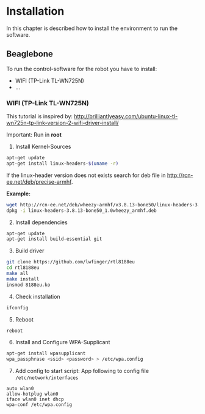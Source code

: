 # Installation

In this chapter is described how to install the environment to run the software. 

## Beaglebone

To run the control-software for the robot you have to install:
 
* WIFI (TP-Link TL-WN725N)
* ...

### WIFI (TP-Link TL-WN725N)

This tutorial is inspired by: http://brilliantlyeasy.com/ubuntu-linux-tl-wn725n-tp-link-version-2-wifi-driver-install/

Important: Run in __root__

1. Install Kernel-Sources

```bash
apt-get update
apt-get install linux-headers-$(uname -r)
```

If the linux-header version does not exists search for deb file in http://rcn-ee.net/deb/precise-armhf.

__Example:__

```bash
wget http://rcn-ee.net/deb/wheezy-armhf/v3.8.13-bone50/linux-headers-3.8.13-bone50_1.0wheezy_armhf.deb
dpkg -i linux-headers-3.8.13-bone50_1.0wheezy_armhf.deb
```

2. Install dependencies

```bash
apt-get update
apt-get install build-essential git 
```

3. Build driver

```bash
git clone https://github.com/lwfinger/rtl8188eu
cd rtl8188eu
make all
make install
insmod 8188eu.ko
```

4. Check installation

```bash
ifconfig
```

5. Reboot

```bash
reboot
```

6. Install and Configure WPA-Supplicant

```bash
apt-get install wpasupplicant
wpa_passphrase <ssid> <password> > /etc/wpa.config
```

7. Add config to start script: App following to config file `/etc/network/interfaces`

```
auto wlan0
allow-hotplug wlan0
iface wlan0 inet dhcp
wpa-conf /etc/wpa.config
```
